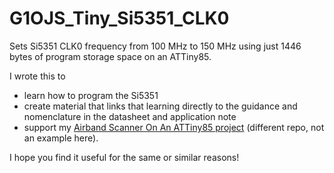 # G1OJS_Tiny_Si5351_CLK0
Sets Si5351 CLK0 frequency from 100 MHz to 150 MHz using just 1446 bytes of program storage space on an ATTiny85.

I wrote this to 
  - learn how to program the Si5351
  - create material that links that learning directly to the guidance and nomenclature in the datasheet and application note
  - support my [Airband Scanner On An ATTiny85 project](https://github.com/G1OJS/ATTiny85-Scanner-Radio) (different repo, not an example here).

I hope you find it useful for the same or similar reasons!
